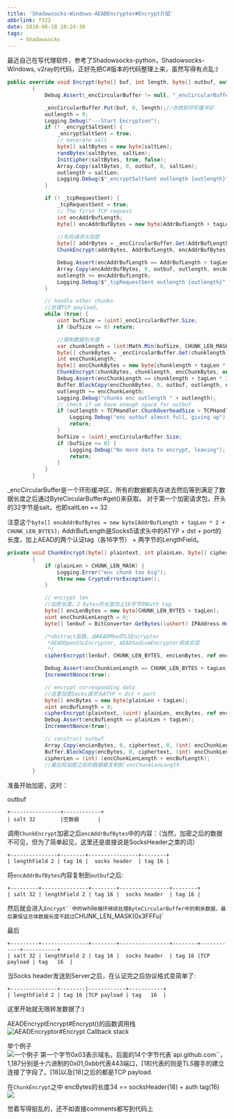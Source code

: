 ```yaml
---
title: 'Shadowsocks-Windows-AEADEncryptor#Encrypt介绍'
abbrlink: f322
date: 2018-06-18 20:24:39
tags:
	- Shadowsocks
---
```



最近自己在写代理软件，参考了Shadowsocks-python，Shadowsocks-Windows, v2ray的代码，正好先把C#版本的代码整理上来，虽然写得有点乱:)
<!-- more -->

```csharp
public override void Encrypt(byte[] buf, int length, byte[] outbuf, out int outlength)
        {
            Debug.Assert(_encCircularBuffer != null, "_encCircularBuffer != null");

            _encCircularBuffer.Put(buf, 0, length);//存放到环形缓冲区
            outlength = 0;
            Logging.Debug("---Start Encryption");
            if (! _encryptSaltSent) {
                _encryptSaltSent = true;
                // Generate salt
                byte[] saltBytes = new byte[saltLen];
                randBytes(saltBytes, saltLen);
                InitCipher(saltBytes, true, false);
                Array.Copy(saltBytes, 0, outbuf, 0, saltLen);
                outlength = saltLen;
                Logging.Debug($"_encryptSaltSent outlength {outlength}");
            }

            if (! _tcpRequestSent) {
                _tcpRequestSent = true;
                // The first TCP request
                int encAddrBufLength;
                byte[] encAddrBufBytes = new byte[AddrBufLength + tagLen * 2 + CHUNK_LEN_BYTES];
                
                //先将请求头加密
                byte[] addrBytes = _encCircularBuffer.Get(AddrBufLength);
                ChunkEncrypt(addrBytes, AddrBufLength, encAddrBufBytes, out encAddrBufLength);

                Debug.Assert(encAddrBufLength == AddrBufLength + tagLen * 2 + CHUNK_LEN_BYTES);
                Array.Copy(encAddrBufBytes, 0, outbuf, outlength, encAddrBufLength);
                outlength += encAddrBufLength;
                Logging.Debug($"_tcpRequestSent outlength {outlength}");
            }

            // handle other chunks
			//处理TCP payload。
            while (true) {
                uint bufSize = (uint)_encCircularBuffer.Size;
                if (bufSize <= 0) return;

                //限制数据包长度
                var chunklength = (int)Math.Min(bufSize, CHUNK_LEN_MASK);
                byte[] chunkBytes = _encCircularBuffer.Get(chunklength);
                int encChunkLength;
                byte[] encChunkBytes = new byte[chunklength + tagLen * 2 + CHUNK_LEN_BYTES];
                ChunkEncrypt(chunkBytes, chunklength, encChunkBytes, out encChunkLength);
                Debug.Assert(encChunkLength == chunklength + tagLen * 2 + CHUNK_LEN_BYTES);
                Buffer.BlockCopy(encChunkBytes, 0, outbuf, outlength, encChunkLength);
                outlength += encChunkLength;
                Logging.Debug("chunks enc outlength " + outlength);
                // check if we have enough space for outbuf
                if (outlength + TCPHandler.ChunkOverheadSize > TCPHandler.BufferSize) {
                    Logging.Debug("enc outbuf almost full, giving up");
                    return;
                }
                bufSize = (uint)_encCircularBuffer.Size;
                if (bufSize <= 0) {
                    Logging.Debug("No more data to encrypt, leaving");
                    return;
                }
            }
        }
```
_encCircularBuffer是一个环形缓冲区，所有的数据都先存进去然后等到满足了数据长度之后通过ByteCircularBuffer#get()来获取。
对于第一个加密请求包，开头的32字节是salt，也即saltLen == 32

注意这个`byte[] encAddrBufBytes = new byte[AddrBufLength + tagLen * 2 + CHUNK_LEN_BYTES];`
AddrBufLength是Socks5请求头中的ATYP + dst + port的长度，加上AEAD的两个认证tag（各16字节） + 两字节的LengthField。

```csharp
private void ChunkEncrypt(byte[] plaintext, int plainLen, byte[] ciphertext, out int cipherLen)
        {
            if (plainLen > CHUNK_LEN_MASK) {
                Logging.Error("enc chunk too big");
                throw new CryptoErrorException();
            }

            // encrypt len
            //加密长度，2 bytes的长度加上16字节的Auth tag
            byte[] encLenBytes = new byte[CHUNK_LEN_BYTES + tagLen];
            uint encChunkLenLength = 0;
            byte[] lenbuf = BitConverter.GetBytes((ushort) IPAddress.HostToNetworkOrder((short)plainLen));

            /*abstract函数，由AEADMbedTLSEncryptor
             *AEADOpenSSLEncryptor, AEADSodiumEncryptor具体实现
             */
            cipherEncrypt(lenbuf, CHUNK_LEN_BYTES, encLenBytes, ref encChunkLenLength);

            Debug.Assert(encChunkLenLength == CHUNK_LEN_BYTES + tagLen);
            IncrementNonce(true);

            // encrypt corresponding data
			//这里加密Socks请求头ATYP + dst + port
            byte[] encBytes = new byte[plainLen + tagLen];
            uint encBufLength = 0;
            cipherEncrypt(plaintext, (uint) plainLen, encBytes, ref encBufLength);
            Debug.Assert(encBufLength == plainLen + tagLen);
            IncrementNonce(true);

            // construct outbuf
            Array.Copy(encLenBytes, 0, ciphertext, 0, (int) encChunkLenLength);
            Buffer.BlockCopy(encBytes, 0, ciphertext, (int) encChunkLenLength, (int) encBufLength);
            cipherLen = (int) (encChunkLenLength + encBufLength);
			//最后将加密之后的数据都复制到`encChunkLenLength`
        }


```

准备开始加密，这时：

outbuf
```
+----------------+------------+
| salt 32        |空数据      |
```

调用`ChunkEncrypt`加密之后`encAddrBufBytes`中的内容：（当然，加密之后的数据不可见，但为了简单起见，这里还是直接说是SocksHeader之类的词）
```
+---------------+--------+----------------+--------+
| lengthField 2 | tag 16 |  socks header  | tag 16 |
```

将`encAddrBufBytes`内容复制到`outbuf`之后:
```
+---------+---------------+--------+----------------+--------+
| salt 32 | lengthField 2 | tag 16 |  socks header  | tag 16 |

```
然后就会进入`Encrypt``中的`while`循环继续处理ByteCircularBuffer中的剩余数据，最后要保证总体数据长度不超过`CHUNK_LEN_MASK(0x3FFFu)`

最后
```
+---------+---------------+--------+----------------+--------+------------+-----------+
| salt 32 | lengthField 2 | tag 16 |  socks header  | tag 16 |TCP payload | tag   16  |
```
当Socks header发送到Server之后，在认证完之后协议格式变简单了:
```
+---------------+--------|------------+-----------+
| lengthField 2 | tag 16 |TCP payload | tag   16  |
```
这里开始就无限转发数据了:)

AEADEncryptEncrypt#Encrypt()的函数调用栈
![AEADEncryptor#Encrypt Callback stack](https://chaochaogege.net/images/AEADEncryptor.png)

举个例子	
![一个例子](https://chaochaogege.net/images/AEADEncryptor-Encrypt-SocksHeader.png)
第一个字节0x03表示域名，后面的14个字节代表`api.github.com``，1,187分别是十六进制的0x01,0xbb代表443端口，[18]代表的则是TLS握手的建立连接了字段了。[18]以及[18]之后的都是TCP payload.

在`ChunkEncrypt`之中
encBytes的长度34 == socksHeader(18) + auth tag(16)
![](https://chaochaogege.net/images/ChunkEncrypt.png)


觉着写得挺乱的，还不如直接comments都写到代码上